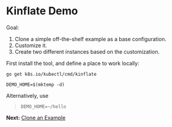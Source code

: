 # Kinflate Demo

Goal:

 1. Clone a simple off-the-shelf example as a base configuration.
 1. Customize it.
 1. Create two different instances based on the customization.

First install the tool, and define a place to work locally:

<!-- @install @test -->
```
go get k8s.io/kubectl/cmd/kinflate
```
<!-- @makeWorkplace @test -->
```
DEMO_HOME=$(mktemp -d)
```

Alternatively, use

> ```
> DEMO_HOME=~/hello
> ```



__Next:__ [Clone an Example](clone)
